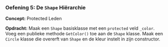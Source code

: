 ### Oefening 5: De `Shape` Hiërarchie
**Concept:** Protected Leden

**Opdracht:** Maak een `Shape` basisklasse met een `protected` veld `_color`. Voeg een publieke methode `GetColor()` toe aan de `Shape` klasse. Maak een `Circle` klasse die overerft van `Shape` en de kleur instelt in zijn constructor.